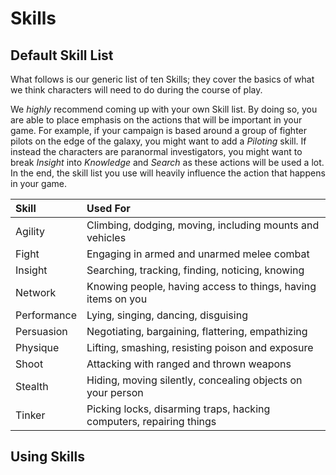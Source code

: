 # Skills

## Default Skill List

What follows is our generic list of ten Skills; they cover the basics of what
we think characters will need to do during the course of play.

We _highly_ recommend coming up with your own Skill list. By doing so, you
are able to place emphasis on the actions that will be important in your game.
For example, if your campaign is based around a group of fighter pilots on the
edge of the galaxy, you might want to add a _Piloting_ skill. If instead the
characters are paranormal investigators, you might want to break _Insight_
into _Knowledge_ and _Search_ as these actions will be used a lot. In the end,
the skill list you use will heavily influence the action that happens in your
game.

<!-- In general is it that we want skills to be more equal? If you're playing
a fighter pilot game and flying is agility, then agility is going to be rolled
**ALL THE TIME**, where as if you split it into Dexterity and Dog Fighting,
you have a hope of some more skill balance. -->

| Skill | Used For |
| :---- | :------- |
| Agility | Climbing, dodging, moving, including mounts and vehicles |
| Fight | Engaging in armed and unarmed melee combat |
| Insight | Searching, tracking, finding, noticing, knowing |
| Network | Knowing people, having access to things, having items on you |
| Performance | Lying, singing, dancing, disguising |
| Persuasion | Negotiating, bargaining, flattering, empathizing |
| Physique | Lifting, smashing, resisting poison and exposure |
| Shoot | Attacking with ranged and thrown weapons |
| Stealth | Hiding, moving silently, concealing objects on your person |
| Tinker | Picking locks, disarming traps, hacking computers, repairing things |

## Using Skills
